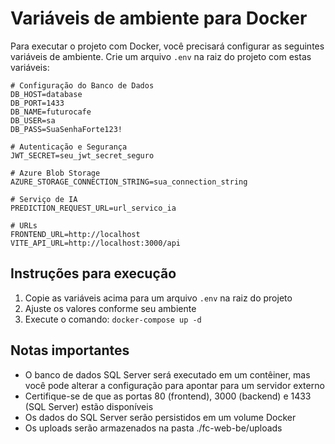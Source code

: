 # Variáveis de ambiente para Docker

Para executar o projeto com Docker, você precisará configurar as seguintes variáveis de ambiente. Crie um arquivo `.env` na raiz do projeto com estas variáveis:

```env
# Configuração do Banco de Dados
DB_HOST=database
DB_PORT=1433
DB_NAME=futurocafe
DB_USER=sa
DB_PASS=SuaSenhaForte123!

# Autenticação e Segurança
JWT_SECRET=seu_jwt_secret_seguro

# Azure Blob Storage
AZURE_STORAGE_CONNECTION_STRING=sua_connection_string

# Serviço de IA
PREDICTION_REQUEST_URL=url_servico_ia

# URLs
FRONTEND_URL=http://localhost
VITE_API_URL=http://localhost:3000/api
```

## Instruções para execução

1. Copie as variáveis acima para um arquivo `.env` na raiz do projeto
2. Ajuste os valores conforme seu ambiente
3. Execute o comando: `docker-compose up -d`

## Notas importantes

- O banco de dados SQL Server será executado em um contêiner, mas você pode alterar a configuração para apontar para um servidor externo
- Certifique-se de que as portas 80 (frontend), 3000 (backend) e 1433 (SQL Server) estão disponíveis
- Os dados do SQL Server serão persistidos em um volume Docker
- Os uploads serão armazenados na pasta ./fc-web-be/uploads 